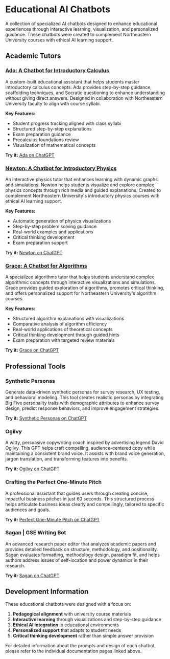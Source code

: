    
# Educational AI Chatbots

A collection of specialized AI chatbots designed to enhance educational experiences through interactive learning, visualization, and personalized guidance. These chatbots were created to complement Northeastern University courses with ethical AI learning support.

## Academic Tutors

### [Ada: A Chatbot for Introductory Calculus](https://github.com/Humanitariansai/Dewey/blob/main/Chatbots/Ada_A_Chatbot_for_Introductory_Calculus.md)

A custom-built educational assistant that helps students master introductory calculus concepts. Ada provides step-by-step guidance, scaffolding techniques, and Socratic questioning to enhance understanding without giving direct answers. Designed in collaboration with Northeastern University faculty to align with course syllabi.

**Key Features:**
- Student progress tracking aligned with class syllabi
- Structured step-by-step explanations
- Exam preparation guidance
- Precalculus foundations review
- Visualization of mathematical concepts

**Try it:** [Ada on ChatGPT](https://chatgpt.com/g/g-JMkUy05pG-ada-calculus-bot)

### [Newton: A Chatbot for Introductory Physics](https://github.com/Humanitariansai/Dewey/blob/main/Chatbots/Newton_A_Chatbot_for_Introductory_Physics.md)

An interactive physics tutor that enhances learning with dynamic graphs and simulations. Newton helps students visualize and explore complex physics concepts through rich media and guided explanations. Created to complement Northeastern University's introductory physics courses with ethical AI learning support.

**Key Features:**
- Automatic generation of physics visualizations
- Step-by-step problem solving guidance
- Real-world examples and applications
- Critical thinking development
- Exam preparation support

**Try it:** [Newton on ChatGPT](https://chatgpt.com/g/g-0CmbbdGsA-newton-the-physics-bot)

### [Grace: A Chatbot for Algorithms](https://github.com/Humanitariansai/Dewey/blob/main/Chatbots/Grace_A_Chatbot_for_Algorithms.md)

A specialized algorithms tutor that helps students understand complex algorithmic concepts through interactive visualizations and simulations. Grace provides guided exploration of algorithms, promotes critical thinking, and offers personalized support for Northeastern University's algorithm courses.

**Key Features:**
- Structured algorithm explanations with visualizations
- Comparative analysis of algorithm efficiency
- Real-world applications of theoretical concepts
- Critical thinking development through guided hints
- Exam preparation with targeted review materials

**Try it:** [Grace on ChatGPT](https://chatgpt.com/g/g-MFbqFw55p-grace-6205-the-info-6205-algorithms-tutor)

## Professional Tools

### Synthetic Personas

Generate data-driven synthetic personas for survey research, UX testing, and behavioral modeling. This tool creates realistic personas by integrating Big Five personality traits with demographic attributes to enhance survey design, predict response behaviors, and improve engagement strategies.

**Try it:** [Synthetic Personas on ChatGPT](https://chatgpt.com/g/g-67a80d375e1c819186b960f5e60f9b9d-synthetic-personas)

### Ogilvy

A witty, persuasive copywriting coach inspired by advertising legend David Ogilvy. This GPT helps craft compelling, audience-centered copy while maintaining a consistent brand voice. It assists with brand voice generation, jargon translation, and transforming features into benefits.

**Try it:** [Ogilvy on ChatGPT](https://chatgpt.com/g/g-67576653c23c81919b0d7182fdfdc59e-ogilvy)

### Crafting the Perfect One-Minute Pitch

A professional assistant that guides users through creating concise, impactful business pitches in just 60 seconds. This structured process helps articulate business ideas clearly and compellingly, tailored to specific audiences and goals.

**Try it:** [Perfect One-Minute Pitch on ChatGPT](https://chatgpt.com/g/g-6763ad8feba08191bf5008cbf39aaf9a-crafting-the-perfect-one-minute-pitch)

### Sagan | GSE Writing Bot

An advanced research paper editor that analyzes academic papers and provides detailed feedback on structure, methodology, and positionality. Sagan evaluates formatting, methodology design, paradigm fit, and helps authors address issues of self-location and power dynamics in their research.

**Try it:** [Sagan on ChatGPT](https://chatgpt.com/g/g-k8GQo2VXh-sagan-gse-writing-bot)

## Development Information

These educational chatbots were designed with a focus on:

1. **Pedagogical alignment** with university course materials
2. **Interactive learning** through visualizations and step-by-step guidance
3. **Ethical AI integration** in educational environments
4. **Personalized support** that adapts to student needs
5. **Critical thinking development** rather than simple answer provision

For detailed information about the prompts and design of each chatbot, please refer to the individual documentation pages linked above.
